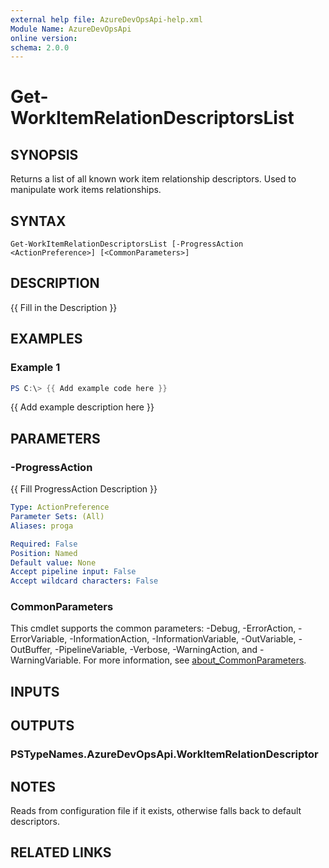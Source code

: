 ```yaml
---
external help file: AzureDevOpsApi-help.xml
Module Name: AzureDevOpsApi
online version:
schema: 2.0.0
---
```


# Get-WorkItemRelationDescriptorsList

## SYNOPSIS
Returns a list of all known work item relationship descriptors.
Used to manipulate work items relationships.

## SYNTAX

```
Get-WorkItemRelationDescriptorsList [-ProgressAction <ActionPreference>] [<CommonParameters>]
```

## DESCRIPTION
{{ Fill in the Description }}

## EXAMPLES

### Example 1
```powershell
PS C:\> {{ Add example code here }}
```

{{ Add example description here }}

## PARAMETERS

### -ProgressAction
{{ Fill ProgressAction Description }}

```yaml
Type: ActionPreference
Parameter Sets: (All)
Aliases: proga

Required: False
Position: Named
Default value: None
Accept pipeline input: False
Accept wildcard characters: False
```

### CommonParameters
This cmdlet supports the common parameters: -Debug, -ErrorAction, -ErrorVariable, -InformationAction, -InformationVariable, -OutVariable, -OutBuffer, -PipelineVariable, -Verbose, -WarningAction, and -WarningVariable. For more information, see [about_CommonParameters](http://go.microsoft.com/fwlink/?LinkID=113216).

## INPUTS

## OUTPUTS

### PSTypeNames.AzureDevOpsApi.WorkItemRelationDescriptor
## NOTES
Reads from configuration file if it exists, otherwise falls back to default descriptors.

## RELATED LINKS
